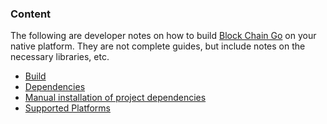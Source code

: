 ### Content
The following are developer notes on how to build [Block Chain Go](https://github.com/YuriyLisovskiy/blockchain-go) on your native platform. They are not complete guides, but include notes on the necessary libraries, etc.

* [Build](build.md)
* [Dependencies](dependencies.md)
* [Manual installation of project dependencies](manual-installation.md)
* [Supported Platforms](supported-platforms.md)
